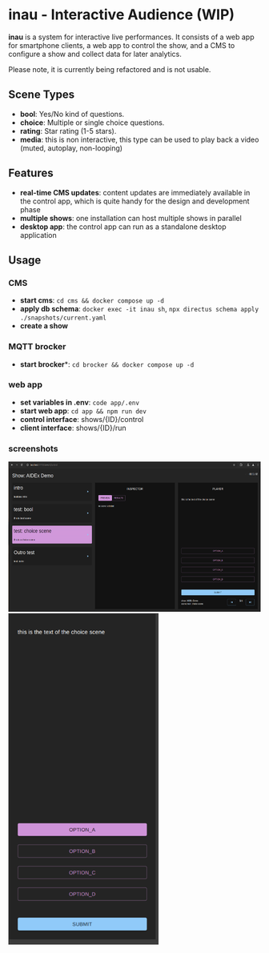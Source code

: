 # inau - Interactive Audience (WIP)

**inau** is a system for interactive live performances. It consists of a web app for smartphone clients, a web app to control the show, and a CMS to configure a show and collect data for later analytics.

Please note, it is currently being refactored and is not usable.

## Scene Types
* **bool**: Yes/No kind of questions.
* **choice**: Multiple or single choice questions.
* **rating**: Star rating (1-5 stars).
* **media**: this is non interactive, this type can be used to play back a video (muted, autoplay, non-looping)

## Features
* **real-time CMS updates**: content updates are immediately available in the control app, which is quite handy for the design and development phase
* **multiple shows**: one installation can host multiple shows in parallel
* **desktop app**: the control app can run as a standalone desktop application


## Usage
### CMS
* **start cms**: `cd cms && docker compose up -d`
* **apply db schema**: `docker exec -it inau sh`, `npx directus schema apply ./snapshots/current.yaml`
* **create a show**

### MQTT brocker
* **start brocker***: `cd brocker && docker compose up -d`

### web app
* **set variables in .env**: `code app/.env`
* **start web app**: `cd app && npm run dev`
* **control interface**: shows/{ID}/control
* **client interface**: shows/{ID}/run


### screenshots
<p float="left">
  <img src="./doc/control.png" height="300px" />
  <img src="./doc/user.png" width="300px" />
</p>
